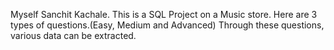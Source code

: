 Myself Sanchit Kachale.
This is a SQL Project on a Music store.
Here are 3 types of questions.(Easy, Medium and Advanced)
Through these questions, various data can be extracted.
